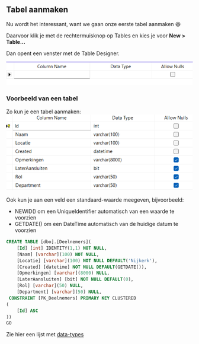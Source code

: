 ## Tabel aanmaken
Nu wordt het interessant, want we gaan onze eerste tabel aanmaken :smiley:

Daarvoor klik je met de rechtermuisknop op Tables en kies je voor **New > Table...**

Dan opent een venster met de Table Designer.

![empty Table Designer](<images/2025-03-06 23_09_34-2022-2P3X1T3.SqlCursus - dbo.Table_1 - Microsoft SQL Server Management Studio Pr.png>)

### Voorbeeld van een tabel
Zo kun je een tabel aanmaken:
![filled Table Designer](<images/2025-03-06 23_24_42-2022-2P3X1T3.SqlCursus - dbo.Deelnemers - Microsoft SQL Server Management Studio.png>)

Ook kun je aan een veld een standaard-waarde meegeven, bijvoorbeeld:
- NEWID() om een UniqueIdentifier automatisch van een waarde te voorzien
- GETDATE() om een DateTime automatisch van de huidige datum te voorzien

```sql
CREATE TABLE [dbo].[Deelnemers](
	[Id] [int] IDENTITY(1,1) NOT NULL,
	[Naam] [varchar](100) NOT NULL,
	[Locatie] [varchar](100) NOT NULL DEFAULT('Nijkerk'),
	[Created] [datetime] NOT NULL DEFAULT(GETDATE()),
	[Opmerkingen] [varchar](8000) NULL,
	[LaterAansluiten] [bit] NOT NULL DEFAULT(0),
	[Rol] [varchar](50) NULL,
	[Department] [varchar](50) NULL,
 CONSTRAINT [PK_Deelnemers] PRIMARY KEY CLUSTERED 
(
	[Id] ASC
))
GO
```

Zie hier een lijst met [data-types](data-types.md) 


